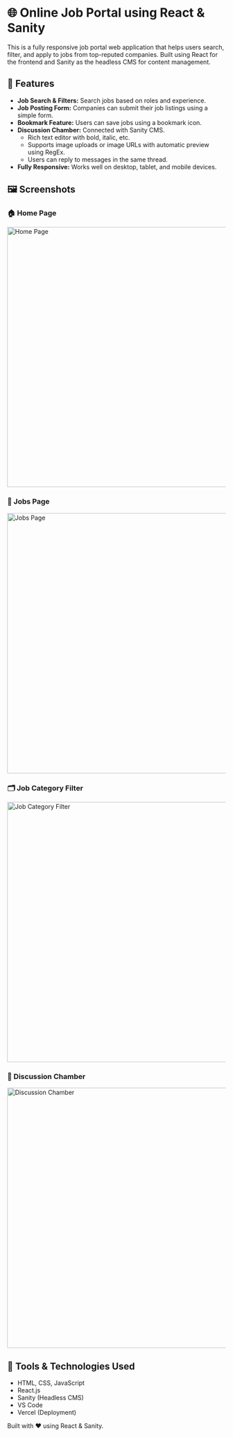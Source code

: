 
<html lang="en">
<head>
  <meta charset="UTF-8">
  <title>Online Job Portal</title>
</head>
<body>

  <h1>🌐 Online Job Portal using React & Sanity</h1>

  <p>
    This is a fully responsive job portal web application that helps users search, filter, and apply to jobs
    from top-reputed companies. Built using React for the frontend and Sanity as the headless CMS for content management.
  </p>

  <h2>🚀 Features</h2>
  <ul>
    <li><strong>Job Search & Filters:</strong> Search jobs based on roles and experience.</li>
    <li><strong>Job Posting Form:</strong> Companies can submit their job listings using a simple form.</li>
    <li><strong>Bookmark Feature:</strong> Users can save jobs using a bookmark icon.</li>
    <li><strong>Discussion Chamber:</strong> Connected with Sanity CMS.
      <ul>
        <li>Rich text editor with bold, italic, etc.</li>
        <li>Supports image uploads or image URLs with automatic preview using RegEx.</li>
        <li>Users can reply to messages in the same thread.</li>
      </ul>
    </li>
    <li><strong>Fully Responsive:</strong> Works well on desktop, tablet, and mobile devices.</li>
  </ul>

  <h2>🖼️ Screenshots</h2>

  <h3>🏠 Home Page</h3>
  <img src="https://user-images.githubusercontent.com/114575434/215274848-ce9787c7-8bdc-43c5-9f58-f7862b4cecd7.png" alt="Home Page" width="600">

  <h3>💼 Jobs Page</h3>
  <img src="https://user-images.githubusercontent.com/114575434/215274857-f2aefecd-f349-4c8c-b703-0c4ad410159a.png" alt="Jobs Page" width="600">

  <h3>🗂️ Job Category Filter</h3>
  <img src="https://user-images.githubusercontent.com/114575434/215274869-908a1630-83c9-44c6-bf37-dfb76262a895.png" alt="Job Category Filter" width="600">

  <h3>💬 Discussion Chamber</h3>
  <img src="https://user-images.githubusercontent.com/114575434/215274887-06fa1c2e-79b1-47f0-b0ee-bdb34d6f1281.png" alt="Discussion Chamber" width="600">

  <h2>🧰 Tools & Technologies Used</h2>
  <ul>
    <li>HTML, CSS, JavaScript</li>
    <li>React.js</li>
    <li>Sanity (Headless CMS)</li>
    <li>VS Code</li>
    <li>Vercel (Deployment)</li>
  </ul>

  <p>Built with ❤️ using React & Sanity.</p>

</body>
</html>
